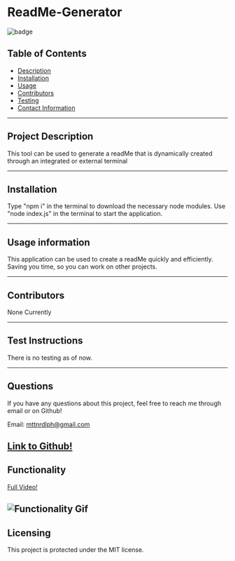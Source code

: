 # ReadMe-Generator

![badge](https://img.shields.io/badge/License-MIT-brightgreen)

## Table of Contents

- [Description](#project-description)
- [Installation](#installation)
- [Usage](#usage-information)
- [Contributors](#contributors)
- [Testing](#test-instructions)
- [Contact Information](#questions)

---

## Project Description

This tool can be used to generate a readMe that is dynamically created through an integrated or external terminal

---

## Installation

Type "npm i" in the terminal to download the necessary node modules. Use "node index.js" in the terminal to start the application.

---

## Usage information

This application can be used to create a readMe quickly and efficiently. Saving you time, so you can work on other projects.

---

## Contributors

None Currently

---

## Test Instructions

There is no testing as of now.

---

## Questions

If you have any questions about this project, feel free to reach me through email or on Github!

Email: mttnrdlph@gmail.com

[Link to Github!](https://github.com/RobeandHat)
---

## Functionality

[Full Video!](https://drive.google.com/file/d/1gp_MV2eXCFYMJMLRA5FOkGszLKL8GxDF/view)

![Functionality Gif](readme-functionality.gif)
---

## Licensing

This project is protected under the MIT license.
